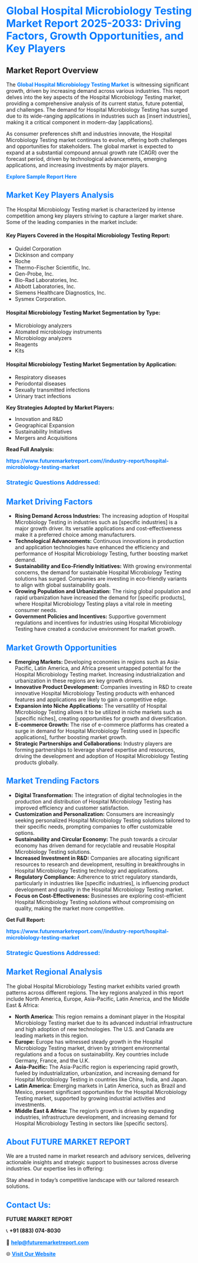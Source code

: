 <h1 style="color: #007BFF;">Global Hospital Microbiology Testing Market Report 2025-2033: Driving Factors, Growth Opportunities, and Key Players</h1>

<section id="overview">
<h2>Market Report Overview</h2>
<p>The <a href="https://www.futuremarketreport.com//industry-report/hospital-microbiology-testing-market" style="color: #007BFF; text-decoration: none;"><strong>Global Hospital Microbiology Testing Market</strong></a> is witnessing significant growth, driven by increasing demand across various industries. This report delves into the key aspects of the Hospital Microbiology Testing market, providing a comprehensive analysis of its current status, future potential, and challenges. The demand for Hospital Microbiology Testing has surged due to its wide-ranging applications in industries such as [insert industries], making it a critical component in modern-day [applications].</p>
<p>As consumer preferences shift and industries innovate, the Hospital Microbiology Testing market continues to evolve, offering both challenges and opportunities for stakeholders. The global market is expected to expand at a substantial compound annual growth rate (CAGR) over the forecast period, driven by technological advancements, emerging applications, and increasing investments by major players.</p>
</section>

<section id="overview">
<p><a href="https://www.futuremarketreport.com//request-sample/reportId=60571" style="color: #007BFF; text-decoration: none;"><strong>Explore Sample Report Here</strong></a></p>
</section>

<section id="key-players">
<h2 style="color: #007BFF;">Market Key Players Analysis</h2>
<p>The Hospital Microbiology Testing market is characterized by intense competition among key players striving to capture a larger market share. Some of the leading companies in the market include:</p>
<h4>Key Players Covered in the Hospital Microbiology Testing Report:</h4>
<ul><li>Quidel Corporation</li><li>Dickinson and company</li><li>Roche</li><li>Thermo-Fischer Scientific, Inc.</li><li>Gen-Probe, Inc.</li><li>Bio-Rad Laboratories, Inc.</li><li>Abbott Laboratories, Inc.</li><li>Siemens Healthcare Diagnostics, Inc.</li><li>Sysmex Corporation.</li></ul>
<h4>Hospital Microbiology Testing Market Segmentation by Type:</h4>
<ul><li>Microbiology analyzers</li><li>Atomated microbiology instruments</li><li>Microbiology analyzers</li><li>Reagents</li><li>Kits</li></ul>

<h4>Hospital Microbiology Testing Market Segmentation by Application:</h4>
<ul><li>Respiratory diseases</li><li>Periodontal diseases</li><li>Sexually transmitted infections</li><li>Urinary tract infections</li></ul>
<p><strong>Key Strategies Adopted by Market Players:</strong></p>
<ul>
<li>Innovation and R&D</li>
<li>Geographical Expansion</li>
<li>Sustainability Initiatives</li>
<li>Mergers and Acquisitions</li>
</ul>
</section>

<section>
<p><strong>Read Full Analysis: </strong></p><a href="https://www.futuremarketreport.com//industry-report/hospital-microbiology-testing-market" style="color: #007BFF; text-decoration: none;"><strong>https://www.futuremarketreport.com//industry-report/hospital-microbiology-testing-market</strong></a>
<h3 style="color: #007BFF;">Strategic Questions Addressed:</h3>
</section>

<section id="driving-factors">
<h2 style="color: #007BFF;">Market Driving Factors</h2>
<ul>
<li><strong>Rising Demand Across Industries:</strong> The increasing adoption of Hospital Microbiology Testing in industries such as [specific industries] is a major growth driver. Its versatile applications and cost-effectiveness make it a preferred choice among manufacturers.</li>
<li><strong>Technological Advancements:</strong> Continuous innovations in production and application technologies have enhanced the efficiency and performance of Hospital Microbiology Testing, further boosting market demand.</li>
<li><strong>Sustainability and Eco-Friendly Initiatives:</strong> With growing environmental concerns, the demand for sustainable Hospital Microbiology Testing solutions has surged. Companies are investing in eco-friendly variants to align with global sustainability goals.</li>
<li><strong>Growing Population and Urbanization:</strong> The rising global population and rapid urbanization have increased the demand for [specific products], where Hospital Microbiology Testing plays a vital role in meeting consumer needs.</li>
<li><strong>Government Policies and Incentives:</strong> Supportive government regulations and incentives for industries using Hospital Microbiology Testing have created a conducive environment for market growth.</li>
</ul>
</section>

<section id="growth-opportunities">
<h2 style="color: #007BFF;">Market Growth Opportunities</h2>
<ul>
<li><strong>Emerging Markets:</strong> Developing economies in regions such as Asia-Pacific, Latin America, and Africa present untapped potential for the Hospital Microbiology Testing market. Increasing industrialization and urbanization in these regions are key growth drivers.</li>
<li><strong>Innovative Product Development:</strong> Companies investing in R&D to create innovative Hospital Microbiology Testing products with enhanced features and applications are likely to gain a competitive edge.</li>
<li><strong>Expansion into Niche Applications:</strong> The versatility of Hospital Microbiology Testing allows it to be utilized in niche markets such as [specific niches], creating opportunities for growth and diversification.</li>
<li><strong>E-commerce Growth:</strong> The rise of e-commerce platforms has created a surge in demand for Hospital Microbiology Testing used in [specific applications], further boosting market growth.</li>
<li><strong>Strategic Partnerships and Collaborations:</strong> Industry players are forming partnerships to leverage shared expertise and resources, driving the development and adoption of Hospital Microbiology Testing products globally.</li>
</ul>
</section>

<section id="trending-factors">
<h2 style="color: #007BFF;">Market Trending Factors</h2>
<ul>
<li><strong>Digital Transformation:</strong> The integration of digital technologies in the production and distribution of Hospital Microbiology Testing has improved efficiency and customer satisfaction.</li>
<li><strong>Customization and Personalization:</strong> Consumers are increasingly seeking personalized Hospital Microbiology Testing solutions tailored to their specific needs, prompting companies to offer customizable options.</li>
<li><strong>Sustainability and Circular Economy:</strong> The push towards a circular economy has driven demand for recyclable and reusable Hospital Microbiology Testing solutions.</li>
<li><strong>Increased Investment in R&D:</strong> Companies are allocating significant resources to research and development, resulting in breakthroughs in Hospital Microbiology Testing technology and applications.</li>
<li><strong>Regulatory Compliance:</strong> Adherence to strict regulatory standards, particularly in industries like [specific industries], is influencing product development and quality in the Hospital Microbiology Testing market.</li>
<li><strong>Focus on Cost-Effectiveness:</strong> Businesses are exploring cost-efficient Hospital Microbiology Testing solutions without compromising on quality, making the market more competitive.</li>
</ul>
</section>

<section>
<p><strong>Get Full Report: </strong></p><a href="https://www.futuremarketreport.com//industry-report/hospital-microbiology-testing-market" style="color: #007BFF; text-decoration: none;"><strong>https://www.futuremarketreport.com//industry-report/hospital-microbiology-testing-market</strong></a>
<h3 style="color: #007BFF;">Strategic Questions Addressed:</h3>
</section>


<section id="regional-analysis">
<h2 style="color: #007BFF;">Market Regional Analysis</h2>
<p>The global Hospital Microbiology Testing market exhibits varied growth patterns across different regions. The key regions analyzed in this report include North America, Europe, Asia-Pacific, Latin America, and the Middle East & Africa:</p>
<ul>
<li><strong>North America:</strong> This region remains a dominant player in the Hospital Microbiology Testing market due to its advanced industrial infrastructure and high adoption of new technologies. The U.S. and Canada are leading markets in this region.</li>
<li><strong>Europe:</strong> Europe has witnessed steady growth in the Hospital Microbiology Testing market, driven by stringent environmental regulations and a focus on sustainability. Key countries include Germany, France, and the U.K.</li>
<li><strong>Asia-Pacific:</strong> The Asia-Pacific region is experiencing rapid growth, fueled by industrialization, urbanization, and increasing demand for Hospital Microbiology Testing in countries like China, India, and Japan.</li>
<li><strong>Latin America:</strong> Emerging markets in Latin America, such as Brazil and Mexico, present significant opportunities for the Hospital Microbiology Testing market, supported by growing industrial activities and investments.</li>
<li><strong>Middle East & Africa:</strong> The region’s growth is driven by expanding industries, infrastructure development, and increasing demand for Hospital Microbiology Testing in sectors like [specific sectors].</li>
</ul>
</section>

<footer>
<h2 style="color: #007BFF;">About FUTURE MARKET REPORT</h2>
<p>We are a trusted name in market research and advisory services, delivering actionable insights and strategic support to businesses across diverse industries. Our expertise lies in offering:</p>

<p>Stay ahead in today’s competitive landscape with our tailored research solutions.</p>

<h2 style="color: #007BFF;">Contact Us:</h2>
<p><strong>FUTURE MARKET REPORT</strong></p>
<p>📞 <strong>+91 (883) 074-8030</strong></p>
<p>📧 <strong><a href="mailto:help@futuremarketreport.com" style="color: #007BFF;">help@futuremarketreport.com</a></strong></p>
<p>🌐 <strong><a href="https://www.futuremarketreport.com/" style="color: #007BFF;">Visit Our Website</a></strong></p>
</footer>